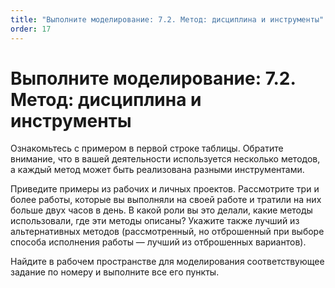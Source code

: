 ```yaml
---
title: "Выполните моделирование: 7.2. Метод: дисциплина и инструменты"
order: 17
---
```


# Выполните моделирование: 7.2. Метод: дисциплина и инструменты



Ознакомьтесь с примером в первой строке таблицы. Обратите внимание, что в вашей деятельности используется несколько методов, а каждый метод может быть реализована разными инструментами.

Приведите примеры из рабочих и личных проектов. Рассмотрите три и более работы, которые вы выполняли на своей работе и тратили на них больше двух часов в день. В какой роли вы это делали, какие методы использовали, где эти методы описаны? Укажите также лучший из альтернативных методов (рассмотренный, но отброшенный при выборе способа исполнения работы — лучший из отброшенных вариантов).

Найдите в рабочем пространстве для моделирования соответствующее задание по номеру и выполните все его пункты.

